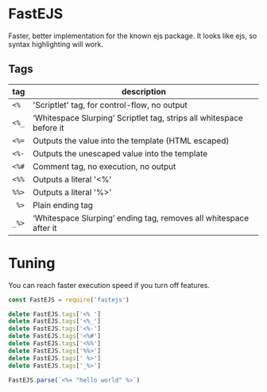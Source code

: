 # FastEJS
Faster, better implementation for the known ejs package.
It looks like ejs, so syntax highlighting will work.

## Tags
| tag | description |
| --- | ----------- |
| `<% ` | 'Scriptlet' tag, for control-flow, no output |
| `<%_` | ‘Whitespace Slurping’ Scriptlet tag, strips all whitespace before it |
| `<%=` | Outputs the value into the template (HTML escaped) |
| `<%-` | Outputs the unescaped value into the template |
| `<%#` | Comment tag, no execution, no output |
| `<%%` | Outputs a literal '<%' |
| `%%>` | Outputs a literal '%>' |
| ` %>`  | Plain ending tag |
| `_%>` | ‘Whitespace Slurping’ ending tag, removes all whitespace after it |

# Tuning
You can reach faster execution speed if you turn off features.

```javascript
const FastEJS = require('fastejs')

delete FastEJS.tags['<% ']
delete FastEJS.tags['<%_']
delete FastEJS.tags['<%-']
delete FastEJS.tags['<%#']
delete FastEJS.tags['<%%']
delete FastEJS.tags['%%>']
delete FastEJS.tags[' %>']
delete FastEJS.tags['_%>']

FastEJS.parse(`<%= "hello world" %>`)
```